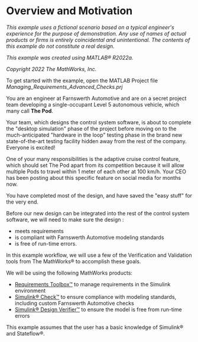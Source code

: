# Overview and Motivation

*This example uses a fictional scenario based on a typical engineer's experience for the purpose of demonstration. Any use of names of actual products or firms is entirely coincidental and unintentional. The contents of this example do not constitute a real design.*

*This example was created using MATLAB® R2022a.*

*Copyright 2022 The MathWorks, Inc.*

To get started with the example, open the MATLAB Project file *Managing_Requirements_Advanced_Checks.prj*

You are an engineer at Farnswerth Automotive and are on a secret project team developing a single-occupant Level 5 autonomous vehicle, which many call **The Pod**.

Your team, which designs the control system software, is about to complete the "desktop simulation" phase of the project before moving on to the much-anticipated "hardware in the loop" testing phase in the brand new state-of-the-art testing facility hidden away from the rest of the company. Everyone is excited!

One of your many responsibilities is the adaptive cruise control feature, which should set The Pod apart from its competition because it will allow multiple Pods to travel within 1 meter of each other at 100 km/h. Your CEO has been posting about this specific feature on social media for months now.

You have completed most of the design, and have saved the "easy stuff" for the very end.


Before our new design can be integrated into the rest of the control system software, we will need to make sure the design :
* meets requirements
* is compliant with Farnswerth Automotive modeling standards
* is free of run-time errors.

In this example workflow, we will use a few of the Verification and Validation tools from The MathWorks® to accomplish these goals.

We will be using the following MathWorks products:
 
* [Requirements Toolbox™](https://www.mathworks.com/products/requirements-toolbox.html) to manage requirements in the Simulink environment
* [Simulink® Check™](https://www.mathworks.com/products/simulink-check.html) to ensure compliance with modeling standards, including custom Farnswerth Automotive checks
* [Simulink® Design Verifier™](https://www.mathworks.com/products/simulink-design-verifier.html) to ensure the model is free from run-time errors
 
This example assumes that the user has a basic knowledge of Simulink® and Stateflow®.

